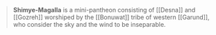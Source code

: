 > **Shimye-Magalla** is a mini-pantheon consisting of [[Desna]] and [[Gozreh]] worshiped by the [[Bonuwat]] tribe of western [[Garund]], who consider the sky and the wind to be inseparable.







